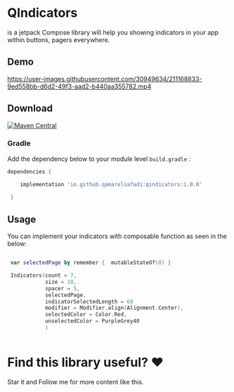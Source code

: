 
# QIndicators 

is a jetpack Compose library will help you showing indicators in your app within buttons, pagers everywhere. 





## Demo

https://user-images.githubusercontent.com/30949634/211168833-9ed558bb-d6d2-49f3-aad2-b440aa355782.mp4

## Download

[![Maven Central](https://maven-badges.herokuapp.com/maven-central/io.github.qamarelsafadi/qindicators/badge.svg)](https://central.sonatype.dev/artifact/io.github.qamarelsafadi/qindicators/1.0.0)

### Gradle
Add the dependency below to your module level `build.gradle` :

```groovy
dependencies { 

    implementation 'io.github.qamarelsafadi:qindicators:1.0.0'
 
 }
```

## Usage 
You can implement your indicators with composable function as seen in the below:

```kotlin

 var selectedPage by remember {  mutableStateOf(0) }

 Indicators(count = 7,
            size = 10,
            spacer = 5,
            selectedPage,
            indicatorSelectedLength = 60
            modifier = Modifier.align(Alignment.Center),
            selectedColor = Color.Red,
            unselectedColor = PurpleGrey40
            )
            
```







# Find this library useful? ❤️

Star it and Follow me for more content like this. 
